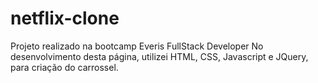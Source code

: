 # netflix-clone
Projeto realizado na bootcamp Everis FullStack Developer
No desenvolvimento desta página, utilizei HTML, CSS, Javascript e JQuery, para criação do carrossel.
